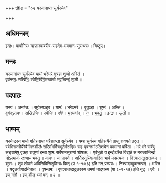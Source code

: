 +++
title = "०२ यस्यानाप्तः सूर्यस्येव"

+++
## अधिमन्त्रम्
इन्द्रः। वार्षागिराः ऋज्राश्वांबरीष-सहदेव-भयमान-सुराधसः। त्रिष्टुप्।

## मन्त्रः
यस्याना॑प्तः॒ सूर्य॑स्येव॒ यामो॒ भरे॑भरे वृत्र॒हा शुष्मो॒ अस्ति॑ ।  
वृष॑न्तमः॒ सखि॑भिः॒ स्वेभि॒रेवै॑र्म॒रुत्वा॑न्नो भव॒त्विन्द्र॑ ऊ॒ती ॥

## पदपाठः
यस्य॑ । अना॑प्तः । सूर्य॑स्यऽइव । यामः॑ । भरे॑ऽभरे । वृ॒त्र॒ऽहा । शुष्मः॑ । अस्ति॑ ।  
वृष॑न्ऽतमः । सखि॑ऽभिः । स्वेभिः॑ । एवैः॑ । म॒रुत्वा॑न् । नः॒ । भ॒व॒तु॒ । इन्द्रः॑ । ऊ॒ती ॥

## भाष्यम्
यस्येन्द्रस्य यामो गतिरनाप्तः परैरप्राप्ता सूर्यस्येव । यथा सूर्यस्य गतिरन्यैर्न प्राप्तुं शक्यते तद्वत् । स्वेभिरात्मीयैरेवैर्गमनशीलैः सखिभिर्मित्रभूतैर्मरुद्भिः सह वृषन्तमोऽतिशयेन कामानां वर्षिता । भरे भरे सर्वेषु सङ्ग्रामेषु वृत्रहा शत्रूणां हन्ता शुष्मः सर्वेषामसुराणां शोषकः । एवंभूतो य इन्द्रोऽस्ति विद्यते स मरुत्वानिन्द्रो नोऽस्माकं रक्षणाय भवतु ॥ यामः । या प्रापणे । अर्तिस्तुस्वित्यादिना भावे मन्प्रत्ययः । नित्त्वादाद्युदात्तत्वम् । शुष्मः । शुष शोषणे अविसिविसिशुषिभ्यः कित् (उ १-१४३) इति मन् प्रत्ययः । नित्त्वादाद्युदात्तत्वम् । अस्ति । यद्वृत्तयोगादनिघातः । वृषन्तमः । वृषञ्शतब्दादुत्तरस्य तमपो नाद्घस्य (पा ८-२-१७) इति नुट् । एवैः । इण् गतौ । इण् शीङ् भ्यां वन् ॥ २ ॥